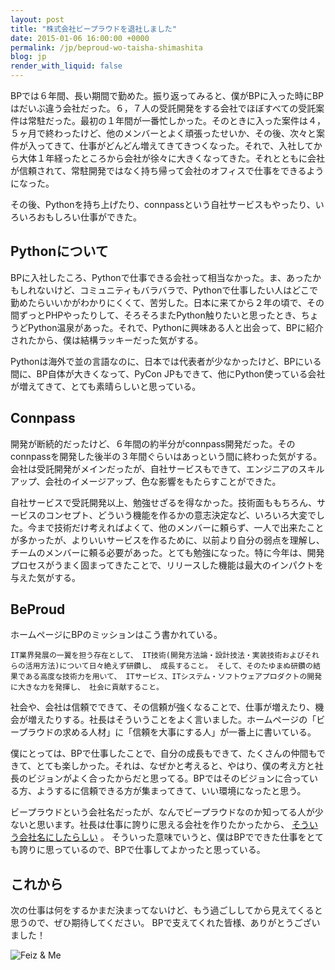 ```yaml
---
layout: post
title: "株式会社ビープラウドを退社しました"
date: 2015-01-06 16:00:00 +0000
permalink: /jp/beproud-wo-taisha-shimashita
blog: jp
render_with_liquid: false
---
```


BPでは６年間、長い期間で勤めた。振り返ってみると、僕がBPに入った時にBPはだいぶ違う会社だった。６，７人の受託開発をする会社でほぼすべての受託案件は常駐だった。最初の１年間が一番忙しかった。そのときに入った案件は４，５ヶ月で終わったけど、他のメンバーとよく頑張ったせいか、その後、次々と案件が入ってきて、仕事がどんどん増えてきてきつくなった。それで、入社してから大体１年経ったところから会社が徐々に大きくなってきた。それとともに会社が信頼されて、常駐開発ではなく持ち帰って会社のオフィスで仕事をできるようになった。

その後、Pythonを持ち上げたり、connpassという自社サービスもやったり、いろいろおもしろい仕事ができた。

## Pythonについて

BPに入社したころ、Pythonで仕事できる会社って相当なかった。ま、あったかもしれないけど、コミュニティもバラバラで、Pythonで仕事したい人はどこで勤めたらいいかがわかりにくくて、苦労した。日本に来てから２年の頃で、その間ずっとPHPやったりして、そろそろまたPython触りたいと思ったとき、ちょうどPython温泉があった。それで、Pythonに興味ある人と出会って、BPに紹介されたから、僕は結構ラッキーだった気がする。

Pythonは海外で並の言語なのに、日本では代表者が少なかったけど、BPにいる間に、BP自体が大きくなって、PyCon JPもできて、他にPython使っている会社が増えてきて、とても素晴らしいと思っている。

## Connpass

開発が断続的だったけど、６年間の約半分がconnpass開発だった。そのconnpassを開発した後半の３年間ぐらいはあっという間に終わった気がする。会社は受託開発がメインだったが、自社サービスもできて、エンジニアのスキルアップ、会社のイメージアップ、色な影響をもたらすことができた。

自社サービスで受託開発以上、勉強せざるを得なかった。技術面ももちろん、サービスのコンセプト、どういう機能を作るかの意志決定など、いろいろ大変でした。今まで技術だけ考えればよくて、他のメンバーに頼らず、一人で出来たことが多かったが、よりいいサービスを作るために、以前より自分の弱点を理解し、チームのメンバーに頼る必要があった。とても勉強になった。特に今年は、開発プロセスがうまく固まってきたことで、リリースした機能は最大のインパクトを与えた気がする。

## BeProud

ホームページにBPのミッションはこう書かれている。

    IT業界発展の一翼を担う存在として、 IT技術(開発方法論・設計技法・実装技術およびそれらの活用方法)について日々絶えず研鑽し、 成長すること。 そして、そのたゆまぬ研鑽の結果である高度な技術力を用いて、 ITサービス、ITシステム・ソフトウェアプロダクトの開発に大きな力を発揮し、 社会に貢献すること。

社会や、会社は信頼でできて、その信頼が強くなることで、仕事が増えたり、機会が増えたりする。社長はそういうことをよく言いました。ホームページの「ビープラウドの求める人材」に「信頼を大事にする人」が一番上に書いている。

僕にとっては、BPで仕事したことで、自分の成長もできて、たくさんの仲間もできて、とても楽しかった。それは、なぜかと考えると、やはり、僕の考え方と社長のビジョンがよく合ったからだと思ってる。BPではそのビジョンに合っている方、ようするに信頼できる方が集まってきて、いい環境になったと思う。

ビープラウドという会社名だったが、なんでビープラウドなのか知ってる人が少ないと思います。社長は仕事に誇りに思える会社を作りたかったから、 [そういう会社名にしたらしい](http://shacho.beproud.jp/entry/20061023/1161534395) 。 そういった意味でいうと、僕はBPでできた仕事をとても誇りに思っているので、BPで仕事してよかったと思っている。

## これから

次の仕事は何をするかまだ決まってないけど、もう過ごししてから見えてくると思うので、ぜひ期待してください。 BPで支えてくれた皆様、ありがとうございました！

![Feiz & Me](https://storage.googleapis.com/static.ianlewis.org/prod/img/729/feiz_medium.jpg)
